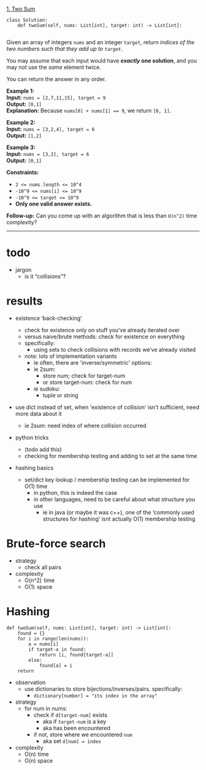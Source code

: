 [1. Two Sum](https://leetcode.com/problems/two-sum/)

```
class Solution:
    def twoSum(self, nums: List[int], target: int) -> List[int]:
        
```

Given an array of integers `nums` and an integer `target`, return _indices of the two numbers such that they add up to `target`_.

You may assume that each input would have **_exactly_ one solution**, and you may not use the _same_ element twice.

You can return the answer in any order.

**Example 1:**  
**Input:** `nums = [2,7,11,15], target = 9`  
**Output:** `[0,1]`  
**Explanation:** Because `nums[0] + nums[1] == 9`, we return `[0, 1]`.  

**Example 2:**  
**Input:** `nums = [3,2,4], target = 6`  
**Output:** `[1,2]`  

**Example 3:**  
**Input:** `nums = [3,3], target = 6`  
**Output:** `[0,1]`  

**Constraints:**
- `2 <= nums.length <= 10^4`
- `-10^9 <= nums[i] <= 10^9`
- `-10^9 <= target <= 10^9`
- **Only one valid answer exists.**

**Follow-up:** Can you come up with an algorithm that is less than `O(n^2)` time complexity?

---
# todo
- jargon
	- is it “collisions”?

# results
- existence ‘back-checking’
	- check for existence only on stuff you’ve already iterated over
	- versus naive/brute methods: check for existence on everything
	- specifically:
		- using sets to check collisions with records we’ve already visited
	- note: lots of implementation variants
		- ie often, there are 'inverse/symmetric' options:
		- ie 2sum:
			- store num; check for target-num
			- or store target-num: check for num
		- ie sudoku:
			- tuple or string
- use dict instead of set, when 'existence of collision' isn't sufficient, need more data about it
	- ie 2sum: need index of where collision occurred
- python tricks
	- (todo add this)
	- checking for membership testing and adding to set at the same time


- hashing basics
	- set/dict key lookup / membership testing can be implemented for O(1) time
		- in python, this is indeed the case
		- in other languages, need to be careful about what structure you use
			- ie in java (or maybe it was c++), one of the ‘commonly used structures for hashing’ isnt actually O(1) membership testing



# Brute-force search
- strategy
	- check all pairs
- complexity
	- O(n^2)  time
	- O(1)  space

# Hashing
```
def twoSum(self, nums: List[int], target: int) -> List[int]:
    found = {}
    for i in range(len(nums)):
        a = nums[i]
        if target-a in found:
            return [i, found[target-a]]
        else:
            found[a] = i
    return
```
- observation
	- use dictionaries to store bijections/inverses/pairs. specifically:
		- `dictionary[number] = "its index in the array"`
- strategy
	- for num in nums:
		- check if `d[target-num]` exists
			- aka if `target-num` is a key
			- aka has been encountered
		- if not, store where we encountered `num`
			- aka set `d[num] = index`
- complexity
	- O(n)  time
	- O(n) space



